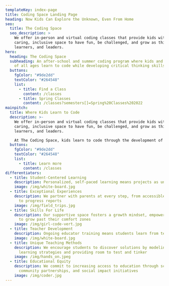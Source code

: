 ```yaml
---
templateKey: index-page
title: Coding Space Landing Page
heading: Now Kids Can Explore the Unknown, Even From Home
seo:
  title: The Coding Space
  seo_description: >
    We offer in-person and virtual coding classes that provide kids with a
    caring, inclusive space to have fun, be challenged, and grow as thinkers,
    learners, and leaders.
hero:
  heading: The Coding Space
  subheading: ​​An after-school and summer coding program where kids and students
    of all ages learn to code while developing critical thinking skills.
  buttons:
    fgColor: "#9de2dd"
    textColor: "#264548"
    list:
      - title: Find a Class
        content: /classes
      - title: Spring Classes
        content: /classes?semesters[]=Spring%20Classes%202022
mainpitch:
  title: Where Kids Learn to Code
  description: >-
    We offer in-person and virtual coding classes that provide kids with a
    caring, inclusive space to have fun, be challenged, and grow as thinkers,
    learners, and leaders.

    At The Coding Space, kids learn to code through the development of computational thinking skills, intellectual confidence, self-expression, and independence.
  buttons:
    fgColor: "#9de2dd"
    textColor: "#264548"
    list:
      - title: Learn more
        content: /classes
differentiators:
  - title: Student-Centered Learning
    description: Personalized, self-paced learning means projects as unique as our students
    image: /img/white-board.jpg
  - title: Exceptional Experiences
    description: We partner with parents at every step, from accessible tech support
      to progress reports
    image: /img/field_trips.jpg
  - title: Skills For Life
    description: Our supportive space fosters a growth mindset, empowering students
      to grow past their comfort zones
    image: /img/girl-code-vert.jpg
  - title: Teacher Development
    description: Ongoing educator training means students learn from teachers in the know
    image: /img/white-board.jpg
  - title: Unique Teaching Methods
    description: We encourage students to discover solutions by modeling effective
      learning strategies and providing room to test and tinker
    image: /img/hands_on.jpeg
  - title: Educational Equity
    description: We commit to increasing access to education through scholarships,
      community partnerships, and social impact initiatives
    image: /img/coder.jpg
---
```

